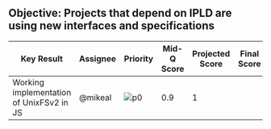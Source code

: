 ## Objective: Projects that depend on IPLD are using new interfaces and specifications


| Key Result | Assignee | Priority | Mid-Q Score | Projected Score | Final Score |
| ---------- | -------- | -------- | ----------- | --------------- | ----------- |
| Working implementation of UnixFSv2 in JS | @mikeal | ![p0](https://ipfs.io/ipfs/QmV88khHDJEXi7wo6o972MZWY661R9PhrZW6dvpFP6jnMn/p0.svg) | 0.9 | 1 | |
